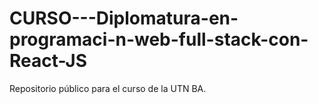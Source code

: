 # CURSO---Diplomatura-en-programaci-n-web-full-stack-con-React-JS
Repositorio público para el curso de la UTN BA.
